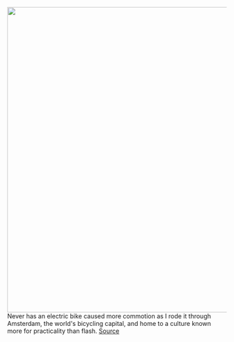 <img src='https://cdn.vox-cdn.com/thumbor/64F3Kcy1vBitCZ4ZrKmp8anFbuo=/0x0:2040x1351/1200x675/filters:focal(258x749:584x1075)/cdn.vox-cdn.com/uploads/chorus_image/image/67120259/2020_07_27_verge_2040_6.0.jpg' width='700px' /><br/>
Never has an electric bike caused more commotion as I rode it through Amsterdam, the world's bicycling capital, and home to a culture known more for practicality than flash.
<a href='https://www.theverge.com/2020/7/28/21344679/gogoro-eeyo-1s-e-bike-review-score-price-date'> Source <a/>